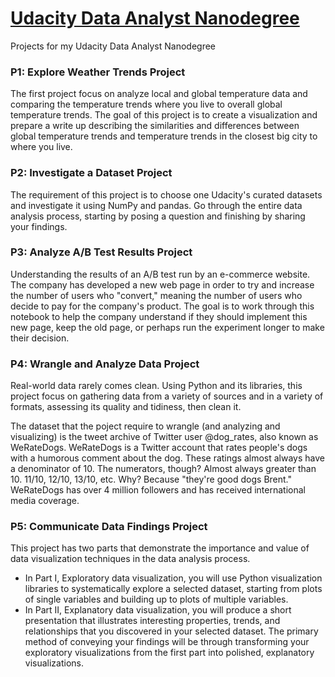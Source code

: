 # [Udacity Data Analyst Nanodegree](https://www.udacity.com/course/data-analyst-nanodegree--nd002)
Projects for my Udacity Data Analyst Nanodegree

### P1: Explore Weather Trends Project

The first project focus on analyze local and global temperature data and comparing the temperature trends where you live to overall global temperature trends.
The goal of this project is to create a visualization and prepare a write up describing the similarities and differences between global temperature trends and temperature trends in the closest big city to where you live.


### P2: Investigate a Dataset Project

The requirement of this project is to choose one Udacity's curated datasets and investigate it using NumPy and pandas. Go through the entire data analysis process, starting by posing a question and finishing by sharing your findings.


### P3: Analyze A/B Test Results Project

Understanding the results of an A/B test run by an e-commerce website. The company has developed a new web page in order to try and increase the number of users who "convert," meaning the number of users who decide to pay for the company's product. The goal is to work through this notebook to help the company understand if they should implement this new page, keep the old page, or perhaps run the experiment longer to make their decision.


### P4: Wrangle and Analyze Data Project

Real-world data rarely comes clean. Using Python and its libraries, this project focus on gathering data from a variety of sources and in a variety of formats, assessing its quality and tidiness, then clean it.

The dataset that the poject require to wrangle (and analyzing and visualizing) is the tweet archive of Twitter user @dog_rates, also known as WeRateDogs. WeRateDogs is a Twitter account that rates people's dogs with a humorous comment about the dog. These ratings almost always have a denominator of 10. The numerators, though? Almost always greater than 10. 11/10, 12/10, 13/10, etc. Why? Because "they're good dogs Brent." WeRateDogs has over 4 million followers and has received international media coverage.


### P5: Communicate Data Findings Project

This project has two parts that demonstrate the importance and value of data visualization techniques in the data analysis process.

- In Part I, Exploratory data visualization, you will use Python visualization libraries to systematically explore a selected dataset, starting from plots of single variables and building up to plots of multiple variables.
- In Part II, Explanatory data visualization, you will produce a short presentation that illustrates interesting properties, trends, and relationships that you discovered in your selected dataset. The primary method of conveying your findings will be through transforming your exploratory visualizations from the first part into polished, explanatory visualizations.
